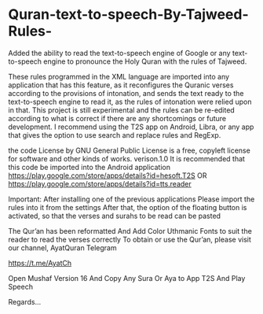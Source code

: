 # Quran-text-to-speech-By-Tajweed-Rules-
Added the ability to read the text-to-speech engine of Google or any text-to-speech engine to pronounce the Holy Quran with the rules of Tajweed.

These rules programmed in the XML language are imported into any application that has this feature, as it reconfigures the Quranic verses according to the provisions of intonation, and sends the text ready to the text-to-speech engine to read it, as the rules of intonation were relied upon in that.
This project is still experimental and the rules can be re-edited according to what is correct if there are any shortcomings or future development.
I recommend using the T2S app on Android, Libra, or any app that gives the option to use search and replace rules and RegExp.

the code License by GNU General Public License is a free, copyleft license for
software and other kinds of works.
verison.1.0
It is recommended that this code be imported into the Android application
https://play.google.com/store/apps/details?id=hesoft.T2S
OR
https://play.google.com/store/apps/details?id=tts.reader

Important:
After installing one of the previous applications
Please import the rules into it from the settings
After that, the option of the floating button is activated, so that the verses and surahs to be read can be pasted

The Qur’an has been reformatted And Add Color Uthmanic Fonts to suit the reader to read the verses correctly
To obtain or use the Qur’an, please visit our channel, AyatQuran Telegram

https://t.me/AyatCh

Open Mushaf Version 16 And Copy Any Sura Or Aya to App T2S And Play Speech

Regards...


